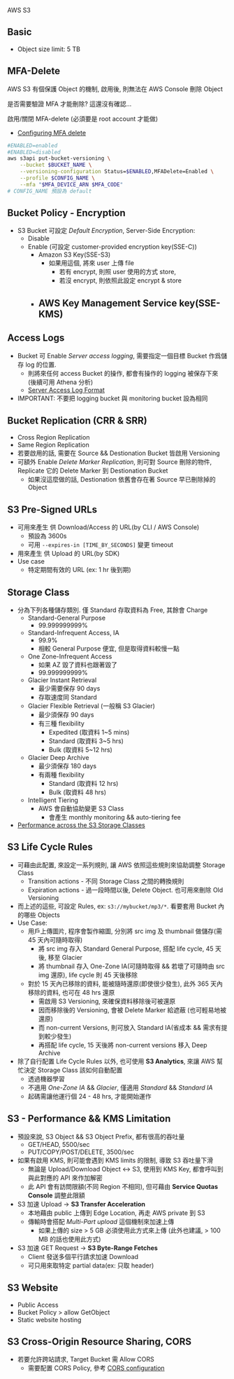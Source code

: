 AWS S3


## Basic

- Object size limit: 5 TB


## MFA-Delete

AWS S3 有個保護 Object 的機制, 啟用後, 則無法在 AWS Console 刪除 Object

是否需要驗證 MFA 才能刪除? 這還沒有確認...

啟用/關閉 MFA-delete (必須要是 root account 才能做)

- [Configuring MFA delete](https://docs.aws.amazon.com/AmazonS3/latest/userguide/MultiFactorAuthenticationDelete.html)


```bash
#ENABLED=enabled
#ENABLED=disabled
aws s3api put-bucket-versioning \
    --bucket $BUCKET_NAME \
    --versioning-configuration Status=$ENABLED,MFADelete=Enabled \
    --profile $CONFIG_NAME \
    --mfa "$MFA_DEVICE_ARN $MFA_CODE"
# CONFIG_NAME 預設為 default
```


## Bucket Policy - Encryption

- S3 Bucket 可設定 *Default Encryption*, Server-Side Encryption:
    - Disable
    - Enable (可設定 customer-provided encryption key(SSE-C))
        - Amazon S3 Key(SSE-S3)
            - 如果用這個, 將來 user 上傳 file 
                - 若有 encrypt, 則照 user 使用的方式 store, 
                - 若沒 encrypt, 則依照此設定 encrypt & store
        - AWS Key Management Service key(SSE-KMS)
            - 


## Access Logs

- Bucket 可 Enable *Server access logging*, 需要指定一個目標 Bucket 作爲儲存 log 的位置.
    - 則將來任何 access Bucket 的操作, 都會有操作的 logging 被保存下來 (後續可用 Athena 分析)
    - [Server Access Log Format](https://docs.aws.amazon.com/AmazonS3/latest/userguide/LogFormat.html)
- IMPORTANT: 不要把 logging bucket 與 monitoring bucket 設為相同


## Bucket Replication (CRR & SRR)

- Cross Region Replication
- Same Region Replication
- 若要啟用的話, 需要在 Source && Destionation Bucket 皆啟用 Versioning
- 可額外 Enable *Delete Marker Replication*, 則可對 Source 刪除的物件, Replicate 它的 Delete Marker 到 Destionation Bucket
    - 如果沒這麼做的話, Destionation 依舊會存在著 Source 早已刪除掉的 Object


## S3 Pre-Signed URLs

- 可用來產生 供 Download/Access 的 URL(by CLI / AWS Console)
    - 預設為 3600s
    - 可用 `--expires-in [TIME_BY_SECONDS]` 變更 timeout
- 用來產生 供 Upload 的 URL(by SDK)
- Use case
    - 特定期間有效的 URL (ex: 1 hr 後到期)


## Storage Class

- 分為下列各種儲存類別. 僅 Standard 存取資料為 Free, 其餘會 Charge
    - Standard-General Purpose
        - 99.999999999%
    - Standard-Infrequent Access, IA
        - 99.9%
        - 相較 General Purpose 便宜, 但是取得資料較慢一點
    - One Zone-Infrequent Access
        - 如果 AZ 毀了資料也跟著毀了
        - 99.999999999%
    - Glacier Instant Retrieval
        - 最少需要保存 90 days
        - 存取速度同 Standard
    - Glacier Flexible Retrieval (一般稱 S3 Glacier)
        - 最少須保存 90 days
        - 有三種 flexibility
            - Expedited (取資料 1~5 mins)
            - Standard  (取資料 3~5 hrs)
            - Bulk      (取資料 5~12 hrs)
    - Glacier Deep Archive
        - 最少須保存 180 days
        - 有兩種 flexibility
            - Standard  (取資料 12 hrs)
            - Bulk      (取資料 48 hrs)
    - Intelligent Tiering
        - AWS 會自動協助變更 S3 Class
            - 會產生 monthly monitoring && auto-tiering fee
- [Performance across the S3 Storage Classes](https://aws.amazon.com/s3/storage-classes/?nc1=h_ls)


## S3 Life Cycle Rules

- 可藉由此配置, 來設定一系列規則, 讓 AWS 依照這些規則來協助調整 Storage Class
    - Transition actions - 不同 Storage Class 之間的轉換規則
    - Expiration actions - 過一段時間以後, Delete Object. 也可用來刪除 Old Versioning
- 而上述的這些, 可設定 Rules, ex: `s3://mybucket/mp3/*`. 看要套用 Bucket 內的哪些 Objects
- Use Case:
    - 用戶上傳圖片, 程序會製作縮圖, 分別將 src img 及 thumbnail 做儲存(需 45 天內可隨時取得)
        - 將 src img 存入 Standard General Purpose, 搭配 life cycle, 45 天後, 移至 Glacier
        - 將 thumbnail 存入 One-Zone IA(可隨時取得 && 若壞了可隨時由 src img 還原), life cycle 則 45 天後移除
    - 對於 15 天內已移除的資料, 能被隨時還原(即使很少發生), 此外 365 天內移除的資料, 也可在 48 hrs 還原 
        - 需啟用 S3 Versioning, 來確保資料移除後可被還原
        - 因而移除後的 Versioning, 會被 Delete Marker 給遮蔽 (也可輕易地被還原)
        - 而 non-current Versions, 則可放入 Standard IA(省成本 && 需求有提到較少發生)
        - 再搭配 life cycle, 15 天後將 non-current versions 移入 Deep Archive
- 除了自行配置 Life Cycle Rules 以外, 也可使用 **S3 Analytics**, 來讓 AWS 幫忙決定 Storage Class 該如何自動配置
    - 透過機器學習
    - 不適用 *One-Zone IA* && *Glacier*, 僅適用 *Standard* && *Standard IA*
    - 起碼需讓他運行個 24 - 48 hrs, 才能開始運作


## S3 - Performance && KMS Limitation

- 預設來說, S3 Object && S3 Object Prefix, 都有很高的吞吐量
    - GET/HEAD, 5500/sec
    - PUT/COPY/POST/DELETE, 3500/sec
- 如果有啟用 KMS, 則可能會遇到 KMS limits 的限制, 導致 S3 吞吐量下滑
    - 無論是 Upload/Download Object <-> S3, 使用到 KMS Key, 都會呼叫到與此對應的 API 來作加解密
    - 此 API 會有訪問限額(不同 Region 不相同), 但可藉由 **Service Quotas Console** 調整此限額
- S3 加速 Upload -> **S3 Transfer Acceleration**
    - 本地藉由 public 上傳到 Edge Location, 再走 AWS private 到 S3
    - 傳輸時會搭配 *Multi-Part upload* 這個機制來加速上傳
        - 如果上傳的 size > 5 GB 必須使用此方式來上傳 (此外也建議, > 100 MB 的話也使用此方式)
- S3 加速 GET Request -> **S3 Byte-Range Fetches**
    - Client 發送多個平行請求加速 Download
    - 可只用來取特定 partial data(ex: 只取 header)


## S3 Website

- Public Access
- Bucket Policy > allow GetObject
- Static website hosting


## S3 Cross-Origin Resource Sharing, CORS

- 若要允許跨站請求, Target Bucket 需 Allow CORS
    - 需要配置 CORS Policy, 參考 [CORS configuration](https://docs.aws.amazon.com/AmazonS3/latest/userguide/ManageCorsUsing.html)
